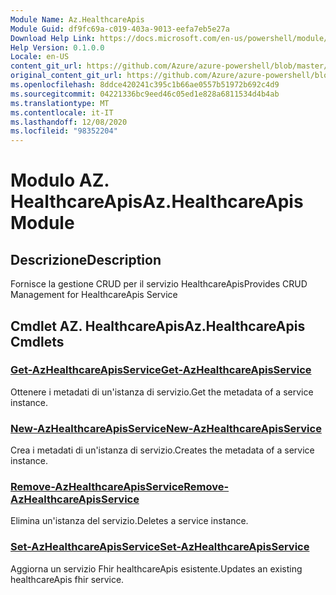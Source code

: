 ```yaml
---
Module Name: Az.HealthcareApis
Module Guid: df9fc69a-c019-403a-9013-eefa7eb5e27a
Download Help Link: https://docs.microsoft.com/en-us/powershell/module/az.healthcareapis
Help Version: 0.1.0.0
Locale: en-US
content_git_url: https://github.com/Azure/azure-powershell/blob/master/src/HealthcareApis/HealthcareApis/help/Az.HealthcareApis.md
original_content_git_url: https://github.com/Azure/azure-powershell/blob/master/src/HealthcareApis/HealthcareApis/help/Az.HealthcareApis.md
ms.openlocfilehash: 8ddce420241c395c1b66ae0557b51972b692c4d9
ms.sourcegitcommit: 04221336bc9eed46c05ed1e828a6811534d4b4ab
ms.translationtype: MT
ms.contentlocale: it-IT
ms.lasthandoff: 12/08/2020
ms.locfileid: "98352204"
---
```

# <span data-ttu-id="a1160-101">Modulo AZ. HealthcareApis</span><span class="sxs-lookup"><span data-stu-id="a1160-101">Az.HealthcareApis Module</span></span>
## <span data-ttu-id="a1160-102">Descrizione</span><span class="sxs-lookup"><span data-stu-id="a1160-102">Description</span></span>
<span data-ttu-id="a1160-103">Fornisce la gestione CRUD per il servizio HealthcareApis</span><span class="sxs-lookup"><span data-stu-id="a1160-103">Provides CRUD Management for HealthcareApis Service</span></span>

## <span data-ttu-id="a1160-104">Cmdlet AZ. HealthcareApis</span><span class="sxs-lookup"><span data-stu-id="a1160-104">Az.HealthcareApis Cmdlets</span></span>
### [<span data-ttu-id="a1160-105">Get-AzHealthcareApisService</span><span class="sxs-lookup"><span data-stu-id="a1160-105">Get-AzHealthcareApisService</span></span>](Get-AzHealthcareApisService.md)
<span data-ttu-id="a1160-106">Ottenere i metadati di un'istanza di servizio.</span><span class="sxs-lookup"><span data-stu-id="a1160-106">Get the metadata of a service instance.</span></span>

### [<span data-ttu-id="a1160-107">New-AzHealthcareApisService</span><span class="sxs-lookup"><span data-stu-id="a1160-107">New-AzHealthcareApisService</span></span>](New-AzHealthcareApisService.md)
<span data-ttu-id="a1160-108">Crea i metadati di un'istanza di servizio.</span><span class="sxs-lookup"><span data-stu-id="a1160-108">Creates the metadata of a service instance.</span></span>

### [<span data-ttu-id="a1160-109">Remove-AzHealthcareApisService</span><span class="sxs-lookup"><span data-stu-id="a1160-109">Remove-AzHealthcareApisService</span></span>](Remove-AzHealthcareApisService.md)
<span data-ttu-id="a1160-110">Elimina un'istanza del servizio.</span><span class="sxs-lookup"><span data-stu-id="a1160-110">Deletes a service instance.</span></span>

### [<span data-ttu-id="a1160-111">Set-AzHealthcareApisService</span><span class="sxs-lookup"><span data-stu-id="a1160-111">Set-AzHealthcareApisService</span></span>](Set-AzHealthcareApisService.md)
<span data-ttu-id="a1160-112">Aggiorna un servizio Fhir healthcareApis esistente.</span><span class="sxs-lookup"><span data-stu-id="a1160-112">Updates an existing healthcareApis fhir service.</span></span>

